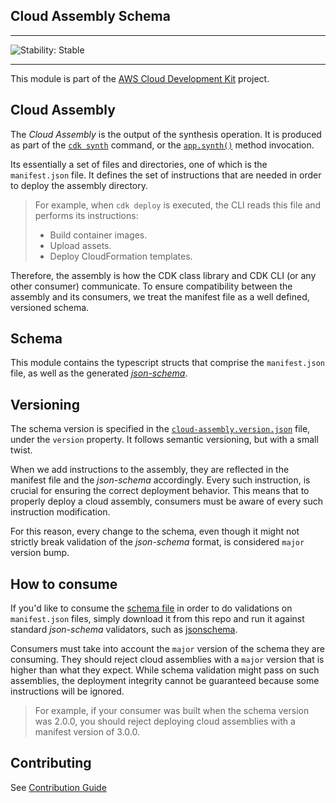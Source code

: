 ## Cloud Assembly Schema
<!--BEGIN STABILITY BANNER-->

---

![Stability: Stable](https://img.shields.io/badge/stability-Stable-success.svg?style=for-the-badge)


---
<!--END STABILITY BANNER-->

This module is part of the [AWS Cloud Development Kit](https://github.com/aws/aws-cdk) project.

## Cloud Assembly

The *Cloud Assembly* is the output of the synthesis operation. It is produced as part of the
[`cdk synth`](https://github.com/aws/aws-cdk/tree/master/packages/aws-cdk#cdk-synthesize)
command, or the [`app.synth()`](https://github.com/aws/aws-cdk/blob/master/packages/@aws-cdk/core/lib/app.ts#L135) method invocation.

Its essentially a set of files and directories, one of which is the `manifest.json` file. It defines the set of instructions that are
needed in order to deploy the assembly directory.

> For example, when `cdk deploy` is executed, the CLI reads this file and performs its instructions:
> - Build container images.
> - Upload assets.
> - Deploy CloudFormation templates.

Therefore, the assembly is how the CDK class library and CDK CLI (or any other consumer) communicate. To ensure compatibility
between the assembly and its consumers, we treat the manifest file as a well defined, versioned schema.

## Schema

This module contains the typescript structs that comprise the `manifest.json` file, as well as the
generated [*json-schema*](./schema/cloud-assembly.schema.json).

## Versioning

The schema version is specified in the [`cloud-assembly.version.json`](./schema/cloud-assembly.schema.json) file, under the `version` property.
It follows semantic versioning, but with a small twist.

When we add instructions to the assembly, they are reflected in the manifest file and the *json-schema* accordingly.
Every such instruction, is crucial for ensuring the correct deployment behavior. This means that to properly deploy a cloud assembly,
consumers must be aware of every such instruction modification.

For this reason, every change to the schema, even though it might not strictly break validation of the *json-schema* format,
is considered `major` version bump.

## How to consume

If you'd like to consume the [schema file](./schema/cloud-assembly.schema.json) in order to do validations on `manifest.json` files, 
simply download it from this repo and run it against standard *json-schema* validators, such as [jsonschema](https://www.npmjs.com/package/jsonschema).

Consumers must take into account the `major` version of the schema they are consuming. They should reject cloud assemblies 
with a `major` version that is higher than what they expect. While schema validation might pass on such assemblies, the deployment integrity 
cannot be guaranteed because some instructions will be ignored.

> For example, if your consumer was built when the schema version was 2.0.0, you should reject deploying cloud assemblies with a 
> manifest version of 3.0.0. 

## Contributing

See [Contribution Guide](./CONTRIBUTING.md)